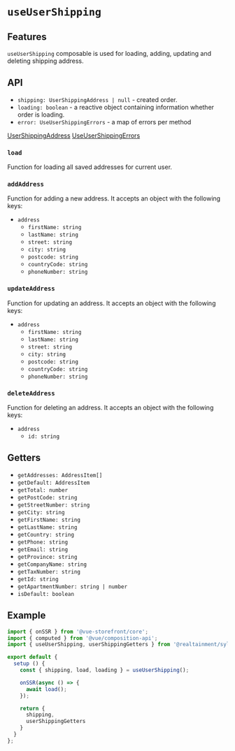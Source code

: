 # `useUserShipping`

## Features

`useUserShipping` composable is used for loading, adding, updating and deleting shipping address.

## API

* `shipping: UserShippingAddress | null` - created order.
* `loading: boolean` - a reactive object containing information whether order is loading.
* `error: UseUserShippingErrors` - a map of errors per method

[UserShippingAddress](../api-client/sylius-api.usershippingaddress.md)
[UseUserShippingErrors](https://docs.vuestorefront.io/v2/reference/api/core.useusershippingerrors.html)


### `load`
Function for loading all saved addresses for current user.

### `addAddress`
Function for adding a new address. It accepts an object with the following keys:

  * `address`
      * `firstName: string`
      * `lastName: string`
      * `street: string`
      * `city: string`
      * `postcode: string`
      * `countryCode: string`
      * `phoneNumber: string`

### `updateAddress`
Function for updating an address. It accepts an object with the following keys:

  * `address`
      * `firstName: string`
      * `lastName: string`
      * `street: string`
      * `city: string`
      * `postcode: string`
      * `countryCode: string`
      * `phoneNumber: string`

### `deleteAddress`
Function for deleting an address. It accepts an object with the following keys:

  * `address`
      * `id: string`

## Getters

* `getAddresses: AddressItem[]`
* `getDefault: AddressItem`
* `getTotal: number`
* `getPostCode: string`
* `getStreetNumber: string`
* `getCity: string`
* `getFirstName: string`
* `getLastName: string`
* `getCountry: string`
* `getPhone: string`
* `getEmail: string`
* `getProvince: string`
* `getCompanyName: string`
* `getTaxNumber: string`
* `getId: string`
* `getApartmentNumber: string | number`
* `isDefault: boolean`


## Example

```js
import { onSSR } from '@vue-storefront/core';
import { computed } from '@vue/composition-api';
import { useUserShipping, userShippingGetters } from '@realtainment/sylius';

export default {
  setup () {
    const { shipping, load, loading } = useUserShipping();

    onSSR(async () => {
      await load();
    });

    return {
      shipping,
      userShippingGetters
    }
  }
};
```

